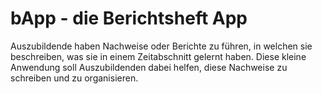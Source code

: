 # bApp - die Berichtsheft App

Auszubildende haben Nachweise oder Berichte zu führen, in welchen sie beschreiben, was sie in einem Zeitabschnitt gelernt haben. Diese kleine Anwendung soll Auszubildenden dabei helfen, diese Nachweise zu schreiben und zu organisieren.